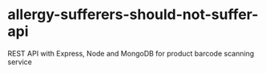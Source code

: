 # allergy-sufferers-should-not-suffer-api
REST API with Express, Node and MongoDB for product barcode scanning service
